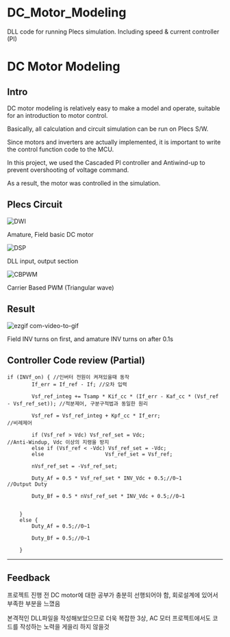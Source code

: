 # DC_Motor_Modeling
DLL code for running Plecs simulation. Including speed &amp; current controller (PI)

# DC Motor Modeling
## Intro

DC motor modeling is relatively easy to make a model and operate, suitable for an introduction to motor control.

Basically, all calculation and circuit simulation can be run on Plecs S/W.


Since motors and inverters are actually implemented, it is important to write the control function code to the MCU.


In this project, we used the Cascaded PI controller and Antiwind-up to prevent overshooting of voltage command.

As a result, the motor was controlled in the simulation.

## Plecs Circuit
![DWI](https://user-images.githubusercontent.com/125186303/222142383-0c5303de-87a7-488b-91a4-75bc38dc2c5d.jpg)

Amature, Field basic DC motor

![DSP](https://user-images.githubusercontent.com/125186303/222142488-0f225346-25c3-4866-b154-26bef193f21e.jpg)

DLL input, output section

![CBPWM](https://user-images.githubusercontent.com/125186303/222142544-26f8228f-d370-4870-a313-f7c4fd5197b8.jpg)

Carrier Based PWM (Triangular wave)

## Result
![ezgif com-video-to-gif](https://user-images.githubusercontent.com/125186303/223322657-e8a8632c-755f-4f89-aa3f-d37f2fd46a3f.gif)

Field INV turns on first, and amature INV turns on after 0.1s


## Controller Code review (Partial)
```
if (INVf_on) { //인버터 전원이 켜져있을때 동작
		If_err = If_ref - If; //오차 입력

		Vsf_ref_integ += Tsamp * Kif_cc * (If_err - Kaf_cc * (Vsf_ref - Vsf_ref_set)); //적분제어, 구분구적법과 동일한 원리

		Vsf_ref = Vsf_ref_integ + Kpf_cc * If_err;                                     //비례제어

		if (Vsf_ref > Vdc) Vsf_ref_set = Vdc;                                          //Anti-Windup, Vdc 이상의 지령을 방지
		else if (Vsf_ref < -Vdc) Vsf_ref_set = -Vdc;
		else                    Vsf_ref_set = Vsf_ref;

		nVsf_ref_set = -Vsf_ref_set;

		Duty_Af = 0.5 * Vsf_ref_set * INV_Vdc + 0.5;//0~1                               //Output Duty 

		Duty_Bf = 0.5 * nVsf_ref_set * INV_Vdc + 0.5;//0~1


	}
	else {
		Duty_Af = 0.5;//0~1

		Duty_Bf = 0.5;//0~1

	}
```
---
## Feedback
프로젝트 진행 전 DC motor에 대한 공부가 충분히 선행되어야 함, 회로설계에 있어서 부족한 부분을 느꼈음

본격적인 DLL파일을 작성해보았으므로 더욱 복잡한 3상, AC 모터 프로젝트에서도 코드를 작성하는 노력을 게을리 하지 않을것
